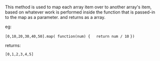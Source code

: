 This method is used to map each array item over to another array's item, based on whatever work is performed inside the function that is passed-in to the map as a parameter. and returns as a array.

eg: 

`[0,10,20,30,40,50].map( function(num) {`
    `return num / 10`
`})`

returns:

`[0,1,2,3,4,5]`




